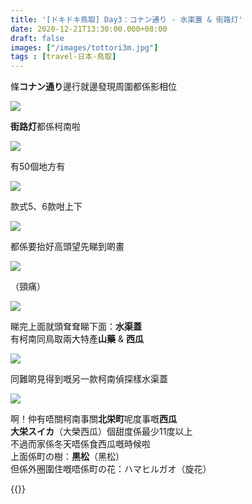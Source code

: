 ```yaml
---
title: '[ドキドキ鳥取] Day3：コナン通り - 水渠蓋 & 街路灯'
date: 2020-12-21T13:30:00.000+08:00
draft: false
images: ["/images/tottori3m.jpg"]
tags : [travel-日本-鳥取]
---
```


條**コナン通り**邊行就邊發現周圍都係影相位  

![](/images/tottori3m1.jpg)

**街路灯**都係柯南啦  

![](/images/tottori3m2.jpg)

有50個地方有  

![](/images/tottori3m3.jpg)

款式5、6款咁上下

![](/images/tottori3m4.jpg)

都係要抬好高頭望先睇到啲畫  

![](/images/tottori3m5.jpg)

（頸痛）

![](/images/tottori3m.jpg)

睇完上面就頭耷耷睇下面：**水渠蓋**  
有柯南同鳥取兩大特產**山藥** & **西瓜**  

![](/images/tottori3m6.jpg)

同難啲見得到嘅另一款柯南偵探樣水渠蓋

![](/images/tottori3m7.jpg)

啊！仲有唔關柯南事關**北栄町**呢度事嘅**西瓜**  
**大栄スイカ**（大榮西瓜）個甜度係最少11度以上  
不過而家係冬天唔係食西瓜嘅時候啦  
上面係町の樹：**黒松**（黑松）  
但係外圈圍住嘅唔係町の花：ハマヒルガオ（旋花）  

{{<tottori>}}  
